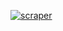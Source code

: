 [![scraper](https://github.com/MauricioRobayo/jcquotes/actions/workflows/scraper.yaml/badge.svg)](https://github.com/MauricioRobayo/jcquotes/actions/workflows/scraper.yaml)
